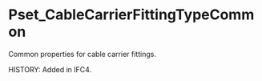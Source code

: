 # Pset_CableCarrierFittingTypeCommon

Common properties for cable carrier fittings.
<!-- end of short definition -->
 HISTORY: Added in IFC4.
